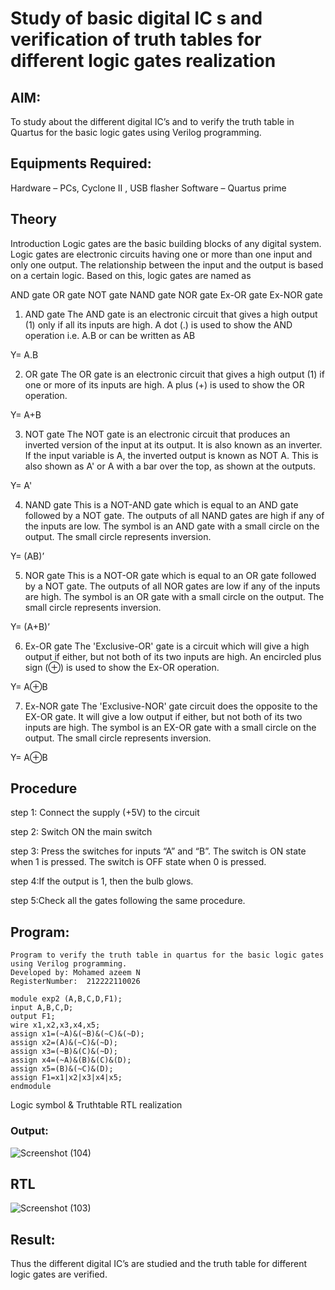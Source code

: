 # Study of basic digital IC s and verification of truth tables for different logic gates realization 
## AIM:
To study about the different digital IC’s and to verify the truth table in Quartus for the basic logic gates using Verilog programming.

## Equipments Required:
Hardware – PCs, Cyclone II , USB flasher
Software – Quartus prime
## Theory
Introduction
Logic gates are the basic building blocks of any digital system. Logic gates are electronic circuits having one or more than one input and only one output. The relationship between the input and the output is based on a certain logic. Based on this, logic gates are named as

AND gate
OR gate
NOT gate
NAND gate
NOR gate
Ex-OR gate
Ex-NOR gate
1) AND gate
The AND gate is an electronic circuit that gives a high output (1) only if all its inputs are high. A dot (.) is used to show the AND operation i.e. A.B or can be written as AB

Y= A.B

2) OR gate
The OR gate is an electronic circuit that gives a high output (1) if one or more of its inputs are high. A plus (+) is used to show the OR operation.

Y= A+B

3) NOT gate
The NOT gate is an electronic circuit that produces an inverted version of the input at its output. It is also known as an inverter. If the input variable is A, the inverted output is known as NOT A. This is also shown as A' or A with a bar over the top, as shown at the outputs.

Y= A'

4) NAND gate
This is a NOT-AND gate which is equal to an AND gate followed by a NOT gate. The outputs of all NAND gates are high if any of the inputs are low. The symbol is an AND gate with a small circle on the output. The small circle represents inversion.

Y= (AB)’

5) NOR gate
This is a NOT-OR gate which is equal to an OR gate followed by a NOT gate. The outputs of all NOR gates are low if any of the inputs are high. The symbol is an OR gate with a small circle on the output. The small circle represents inversion.

Y= (A+B)’

6) Ex-OR gate
The 'Exclusive-OR' gate is a circuit which will give a high output if either, but not both of its two inputs are high. An encircled plus sign (⊕) is used to show the Ex-OR operation.

Y= A⊕B

7) Ex-NOR gate
The 'Exclusive-NOR' gate circuit does the opposite to the EX-OR gate. It will give a low output if either, but not both of its two inputs are high. The symbol is an EX-OR gate with a small circle on the output. The small circle represents inversion.

Y= A⊕B

## Procedure

step 1: Connect the supply (+5V) to the circuit

step 2: Switch ON the main switch

step 3: Press the switches for inputs “A” and “B”. The switch is ON state when 1 is pressed. The switch is OFF state when 0 is pressed.

step 4:If the output is 1, then the bulb glows.

step 5:Check all the gates following the same procedure.


## Program:
```
Program to verify the truth table in quartus for the basic logic gates using Verilog programming.
Developed by: Mohamed azeem N
RegisterNumber:  212222110026

module exp2 (A,B,C,D,F1);
input A,B,C,D;
output F1;
wire x1,x2,x3,x4,x5;
assign x1=(~A)&(~B)&(~C)&(~D);
assign x2=(A)&(~C)&(~D);
assign x3=(~B)&(C)&(~D);
assign x4=(~A)&(B)&(C)&(D);
assign x5=(B)&(~C)&(D);
assign F1=x1|x2|x3|x4|x5;
endmodule
```

Logic symbol & Truthtable
RTL realization
### Output:

![Screenshot (104)](https://github.com/mohamedazeem33/Study-of-basic-digital-IC-s-and-verification-of-truth-tables-for-different-logic-gates-realization-/assets/121040764/fe38dfc5-dc00-4907-a454-f4422c717b0d)


## RTL

![Screenshot (103)](https://github.com/mohamedazeem33/Study-of-basic-digital-IC-s-and-verification-of-truth-tables-for-different-logic-gates-realization-/assets/121040764/7a6c6cd2-c6f4-453f-9c07-47c705d4bfdd)



## Result:

Thus the different digital IC’s are studied and the truth table for different logic gates are verified.
